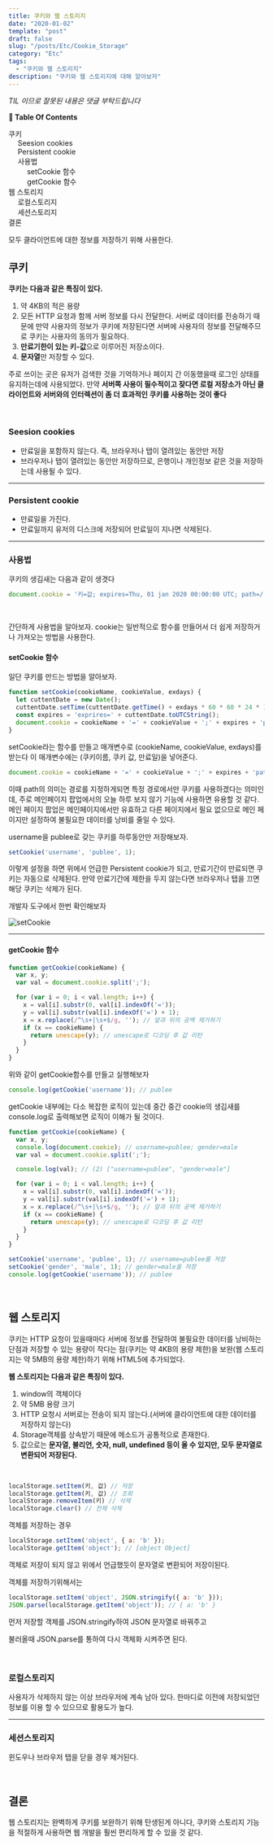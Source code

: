 ```yaml
---
title: 쿠키와 웹 스토리지
date: "2020-01-02"
template: "post"
draft: false
slug: "/posts/Etc/Cookie_Storage"
category: "Etc"
tags:
  - "쿠키와 웹 스토리지"
description: "쿠키와 웹 스토리지에 대해 알아보자"
---
```

<span class="notice">
  <em>TIL 이므로 잘못된 내용은 댓글 부탁드립니다</em>
</span>

<div id="toc">

**:link:  Table Of Contents**

- [쿠키](#쿠키)
  - [Seesion cookies](#seesion-cookies)
  - [Persistent cookie](#persistent-cookie)
  - [사용법](#사용법)
      - [setCookie 함수](#setcookie-함수)
      - [getCookie 함수](#getcookie-함수)
- [웹 스토리지](#웹-스토리지)
  - [로컬스토리지](#로컬스토리지)
  - [세션스토리지](#세션스토리지)
- [결론](#결론)

</div>

모두 클라이언트에 대한 정보를 저장하기 위해 사용한다.

## 쿠키

**쿠키는 다음과 같은 특징이 있다.**

1. 약 4KB의 적은 용량
2. 모든 HTTP 요청과 함께 서버 정보를 다시 전달한다. 서버로 데이터를 전송하기 때문에 만약 사용자의 정보가 쿠키에 저장된다면 서버에 사용자의 정보를 전달해주므로 쿠키는 사용자의 동의가 필요하다.
3. **만료기한이 있는 키-값**으로 이루어진 저장소이다.
5. **문자열**만 저장할 수 있다.

주로 쓰이는 곳은 유저가 검색한 것을 기억하거나 페이지 간 이동했을때 로그인 상태를 유지하는데에 사용되었다. 만약 **서버쪽 사용이 필수적이고 잦다면 로컬 저장소가 아닌 클라이언트와 서버와의 인터렉션이 좀 더 효과적인 쿠키를 사용하는 것이 좋다**

<br>

### Seesion cookies

- 만료일을 포함하지 않는다. 즉, 브라우저나 탭이 열려있는 동안만 저장
- 브라우저나 탭이 열려있는 동안만 저장하므로, 은행이나 개인정보 같은 것을 저장하는데 사용될 수 있다.

<hr class="sub" />

### Persistent cookie

- 만료일을 가진다.
- 만료일까지 유저의 디스크에 저장되어 만료일이 지나면 삭제된다.

<hr class="sub" />

### 사용법

쿠키의 생김새는 다음과 같이 생겻다

``` javascript
document.cookie = '키=값; expires=Thu, 01 jan 2020 00:00:00 UTC; path=/;
```

<br>

간단하게 사용법을 알아보자. cookie는 일반적으로 함수를 만들어서 더 쉽게 저장하거나 가져오는 방법을 사용한다.

#### setCookie 함수

일단 쿠키를 만드는 방법을 알아보자.

``` javascript
function setCookie(cookieName, cookieValue, exdays) {
  let cuttentDate = new Date();
  cuttentDate.setTime(cuttentDate.getTime() + exdays * 60 * 60 * 24 * 1000); // 60 * 60 * 24 * 1000 날짜단위로 유효기간을 설정하기 위한 계산
  const expires = 'exprires=' + cuttentDate.toUTCString();
  document.cookie = cookieName + '=' + cookieValue + ';' + expires + 'path=/';
}
```

setCookie라는 함수를 만들고 매개변수로 (cookieName, cookieValue, exdays)를 받는다 이 매개변수에는 (쿠키이름, 쿠키 값, 만료일)을 넣어준다.

``` javascript
document.cookie = cookieName + '=' + cookieValue + ';' + expires + 'path=/';
```

이때 path의 의미는 경로를 지정하게되면 특정 경로에서만 쿠키를 사용하겠다는 의미인데, 주로 메인페이지 팝업에서의 오늘 하루 보지 않기 기능에 사용하면 유용할 것 같다. 메인 페이지 팝업은 메인페이지에서만 유효하고 다른 페이지에서 필요 없으므로 메인 페이지만 설정하여 불필요한 데이터를 낭비를 줄일 수 있다.

username을 publee로 갖는 쿠키를 하루동안만 저장해보자.

``` javascript
setCookie('username', 'publee', 1);
```

이렇게 설정을 하면 위에서 언급한 Persistent cookie가 되고, 만료기간이 만료되면 쿠키는 자동으로 삭제된다. 만약 만료기간에 제한을 두지 않는다면 브라우저나 탭을 끄면 해당 쿠키는 삭제가 된다.

개발자 도구에서 한번 확인해보자

![setCookie](/images/etc/set_cookie.jpg "setCookie")

<hr />

#### getCookie 함수

``` javascript
function getCookie(cookieName) {
  var x, y;
  var val = document.cookie.split(';');

  for (var i = 0; i < val.length; i++) {
    x = val[i].substr(0, val[i].indexOf('='));
    y = val[i].substr(val[i].indexOf('=') + 1);
    x = x.replace(/^\s+|\s+$/g, ''); // 앞과 뒤의 공백 제거하기
    if (x == cookieName) {
      return unescape(y); // unescape로 디코딩 후 값 리턴
    }
  }
}
```

위와 같이 getCookie함수를 만들고 실행해보자

``` javascript
console.log(getCookie('username')); // publee
```

getCookie 내부에는 다소 복잡한 로직이 있는데 중간 중간 cookie의 생김새를 console.log로 출력해보면 로직이 이해가 될 것이다.

``` javascript
function getCookie(cookieName) {
  var x, y;
  console.log(document.cookie); // username=publee; gender=male
  var val = document.cookie.split(';');

  console.log(val); // (2) ["username=publee", "gender=male"]

  for (var i = 0; i < val.length; i++) {
    x = val[i].substr(0, val[i].indexOf('='));
    y = val[i].substr(val[i].indexOf('=') + 1);
    x = x.replace(/^\s+|\s+$/g, ''); // 앞과 뒤의 공백 제거하기
    if (x == cookieName) {
      return unescape(y); // unescape로 디코딩 후 값 리턴
    }
  }
}

setCookie('username', 'publee', 1); // username=publee를 저장
setCookie('gender', 'male', 1); // gender=male을 저장
console.log(getCookie('username')); // publee
```

<br>

## 웹 스토리지

쿠키는 HTTP 요청이 있을때마다 서버에 정보를 전달하여 불필요한 데이터를 낭비하는 단점과 저장할 수 있는 용량이 작다는 점(쿠키는 약 4KB의 용량 제한)을 보완(웹 스토리지는 약 5MB의 용량 제한)하기 위해 HTML5에 추가되었다.

**웹 스토리지는 다음과 같은 특징이 있다.**

1. window의 객체이다
2. 약 5MB 용량 크기
3. HTTP 요청시 서버로는 전송이 되지 않는다.(서버에 클라이언트에 대한 데이터를 저장하지 않는다)
4. Storage객체를 상속받기 때문에 메소드가 공통적으로 존재한다.
5. 값으로는 **문자열, 불리언, 숫자, null, undefined 등이 올 수 있지만, 모두 문자열로 변환되어 저장된다.**

<br>

```javascript
localStorage.setItem(키, 값) // 저장
localStorage.getItem(키, 값) // 조회
localStorage.removeItem(키) // 삭제
localStorage.clear() // 전체 삭제
```

객체를 저장하는 경우

```javascript
localStorage.setItem('object', { a: 'b' });
localStorage.getItem('object'); // [object Object]
```

객체로 저장이 되지 않고 위에서 언급했듯이 문자열로 변환되어 저장이된다.

객체를 저장하기위해서는

```javascript
localStorage.setItem('object', JSON.stringify({ a: 'b' }));
JSON.parse(localStorage.getItem('object')); // { a: 'b' }
```

먼저 저장할 객체를 JSON.stringify하여 JSON 문자열로 바꿔주고

불러올때 JSON.parse를 통하여 다시 객체화 시켜주면 된다.

<br>

### 로컬스토리지
사용자가 삭제하지 않는 이상 브라우저에 계속 남아 있다. 한마디로 이전에 저장되었던 정보를 이용 할 수 있으므로 활용도가 높다.

<hr class="sub" />

### 세션스토리지
윈도우나 브라우저 탭을 닫을 경우 제거된다.

<br>

## 결론

웹 스토리지는 완벽하게 쿠키를 보완하기 위해 탄생된게 아니다, 쿠키와 스토리지 기능을 적절하게 사용하면 웹 개발을 훨씬 편리하게 할 수 있을 것 같다.

<br>
<br>
<br>
<br>
<br>
<br>
<br>
<br>
<br>
<br>
